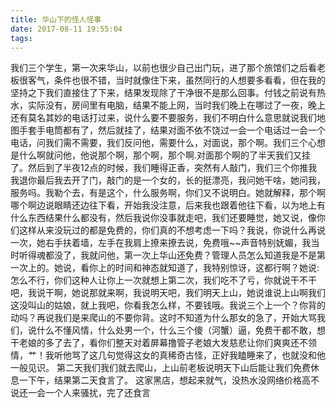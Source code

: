 ```yaml
---
title: 华山下的怪人怪事
date: 2017-08-11 19:55:04
tags:
---
```


我们三个学生，第一次来华山，以前也很少自己出门玩，进了那个旅馆们之后看老板很客气，条件也很不错，当时就像住下来，虽然同行的人想要多看看，但在我的坚持之下我们直接住了下来，结果发现除了干净很不是那么回事。付钱之前说有热水，实际没有，房间里有电脑，结果不能上网，当时我们晚上在哪过了一夜，晚上还有莫名其妙的电话打过来，说什么要不要服务，我们不明白什么意思就说我们地图手套手电筒都有了，然后就挂了，结果对面不依不饶过一会一个电话过一会一个电话，问我们需不需要，我们反问他，需要什么，对面说，那个啊。我们三个心想是什么啊就问他，他说那个啊，那个啊，那个啊.对面那个啊的了半天我们又挂了。然后到了半夜12点的时候，我们睡得正香，突然有人敲门，我们三个你推我我退你最后我去开了门，敲门的是一个女的，长的挺漂亮，我问她干啥，她问我，服务吗。我勒个去，有是这个，什么服务啊，你们又不说明白。她就解释，那个啊哪个啊边说眼睛还边往下看，开始我没注意，后来我也跟着他往下看，以为地上有什么东西结果什么都没有，然后我说你没事就走吧，我们还要睡觉，她又说，像你们这样从来没玩过的都是免费的，你们真的不想考虑一下吗？我说，你说什么再说一次，她右手扶着墙，左手在我肩上撩来撩去说，免费哦~~声音特别妩媚，我当时听得魂都没了，我就问他，第一次上华山还免费？管理人员怎么知道我是不是第一次上的。她说，看你上的时间和神态就知道了，我特别惊讶，这都行啊？她说:怎么不行，你们这种人让你上一次就想上第二次，我们吃不了亏，你就说干不干吧，我说干啊，她说那就来啊，我说明天吧，我们明天上山，她说谁说上山啊我们这没叫山的姑娘，就上我吧，你看我怎么样，不要钱哦。我说三个上一个？你背的动吗？再说我们是来爬山的不要你背。这时不知道为什么那女的急了，开始大骂我们，说什么不懂风情，什么处男一个，什么三个傻（河蟹）逼，免费干都不敢，想干老娘的多了去了，看你们整天对着屏幕撸管子老娘大发慈悲让你们爽爽还不领情，艹！我听他骂了这几句觉得这女的真稀奇古怪，正好我瞌睡来了，也就没和他一般见识。
第二天我们我们就去爬山，上山前老板说明天下山后能让我们免费休息一下午，结果第二天食言了。
这家黑店，想起来就气，没热水没网络价格高不说还一会一个人来骚扰，完了还食言